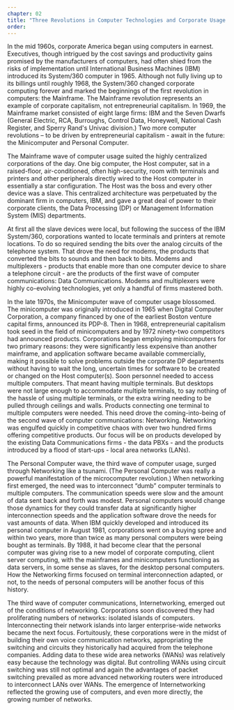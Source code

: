 ```yaml
---
chapter: 02
title: "Three Revolutions in Computer Technologies and Corporate Usage 1968-1988"
order: 
---
```


In the mid 1960s, corporate America began using computers in earnest. Executives, though intrigued by the cost savings and productivity gains promised by the manufacturers of computers, had often shied from the risks of implementation until International Business Machines (IBM) introduced its System/360 computer in 1965. Although not fully living up to its billings until roughly 1968, the System/360 changed corporate computing forever and marked the beginnings of the first revolution in computers: the Mainframe. The Mainframe revolution represents an example of corporate capitalism, not entrepreneurial capitalism. In 1969, the Mainframe market consisted of eight large firms: IBM and the Seven Dwarfs (General Electric, RCA, Burroughs, Control Data, Honeywell, National Cash Register, and Sperry Rand's Univac division.) Two more computer revolutions – to be driven by entrepreneurial capitalism - await in the future: the Minicomputer and Personal Computer.

The Mainframe wave of computer usage suited the highly centralized corporations of the day. One big computer, the Host computer, sat in a raised-floor, air-conditioned, often high-security, room with terminals and printers and other peripherals directly wired to the Host computer in essentially a star configuration. The Host was the boss and every other device was a slave. This centralized architecture was perpetuated by the dominant firm in computers, IBM, and gave a great deal of power to their corporate clients, the Data Processing (DP) or Management Information System (MIS) departments.

At first all the slave devices were local, but following the success of the IBM System/360, corporations wanted to locate terminals and printers at remote locations. To do so required sending the bits over the analog circuits of the telephone system. That drove the need for modems, the products that converted the bits to sounds and then back to bits. Modems and multiplexers - products that enable more than one computer device to share a telephone circuit - are the products of the first wave of computer communications: Data Communications. Modems and multiplexers were highly co-evolving technologies, yet only a handful of firms mastered both.

In the late 1970s, the Minicomputer wave of computer usage blossomed. The minicomputer was originally introduced in 1965 when Digital Computer Corporation, a company financed by one of the earliest Boston venture capital firms, announced its PDP-8. Then in 1968, entrepreneurial capitalism took seed in the field of minicomputers and by 1972 ninety-two competitors had announced products. Corporations began employing minicomputers for two primary reasons: they were significantly less expensive than another mainframe, and application software became available commercially, making it possible to solve problems outside the corporate DP departments without having to wait the long, uncertain times for software to be created or changed on the Host computer(s). Soon personnel needed to access multiple computers. That meant having multiple terminals. But desktops were not large enough to accommodate multiple terminals, to say nothing of the hassle of using multiple terminals, or the extra wiring needing to be pulled through ceilings and walls. Products connecting one terminal to multiple computers were needed. This need drove the coming-into-being of the second wave of computer communications: Networking. Networking was engulfed quickly in competitive chaos with over two hundred firms offering competitive products. Our focus will be on products developed by the existing Data Communications firms - the data PBXs - and the products introduced by a flood of start-ups - local area networks (LANs).

The Personal Computer wave, the third wave of computer usage, surged through Networking like a tsunami. (The Personal Computer was really a powerful manifestation of the microcomputer revolution.) When networking first emerged, the need was to interconnect “dumb” computer terminals to multiple computers. The communication speeds were slow and the amount of data sent back and forth was modest. Personal computers would change those dynamics for they could transfer data at significantly higher interconnection speeds and the application software drove the needs for vast amounts of data. When IBM quickly developed and introduced its personal computer in August 1981, corporations went on a buying spree and within two years, more than twice as many personal computers were being bought as terminals. By 1988, it had become clear that the personal computer was giving rise to a new model of corporate computing, client server computing, with the mainframes and minicomputers functioning as data servers, in some sense as slaves, for the desktop personal computers. How the Networking firms focused on terminal interconnection adapted, or not, to the needs of personal computers will be another focus of this history.

The third wave of computer communications, Internetworking, emerged out of the conditions of networking. Corporations soon discovered they had proliferating numbers of networks: isolated islands of computers. Interconnecting their network islands into larger enterprise-wide networks became the next focus. Fortuitously, these corporations were in the midst of building their own voice communication networks, appropriating the switching and circuits they historically had acquired from the telephone companies. Adding data to these wide area networks (WANs) was relatively easy because the technology was digital. But controlling WANs using circuit switching was still not optimal and again the advantages of packet switching prevailed as more advanced networking routers were introduced to interconnect LANs over WANs. The emergence of Internetworking reflected the growing use of computers, and even more directly, the growing number of networks.
